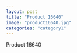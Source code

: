 ```yaml
---
layout: post
title: "Product 16640"
image: "product16640.jpg"
categories: "category1"
---
```

Product 16640
